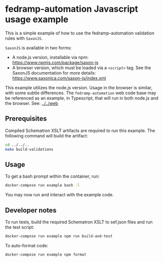 # fedramp-automation Javascript usage example

This is a simple example of how to use the fedramp-automation validation rules with `SaxonJS`.

`SaxonJS` is available in two forms:

- A node.js version, installable via npm: https://www.npmjs.com/package/saxon-js
- A browser version, which must be loaded via a `<script>` tag. See the SaxonJS documentation for more details: https://www.saxonica.com/saxon-js/index.xml

This example utilizes the node.js version. Usage in the browser is similar, with some subtle differences. The `fedramp-automation` web code base may be referenced as an example, in Typescript, that will run in both node.js and the browser. See: [../../web]([../../web])

## Prerequisites

Compiled Schematron XSLT artifacts are required to run this example. The following command will build the artifact:

```bash
cd ../../..
make build-validations
```

## Usage

To get a bash prompt within the container, run:

```bash
docker-compose run example bash -l
```

You may now run and interact with the example code.

## Developer notes

To run tests, build the required Schematron XSLT to sef.json files and run the test script:

```bash
docker-compose run example npm run build-and-test
```

To auto-format code:

```bash
docker-compose run example npm format
```

